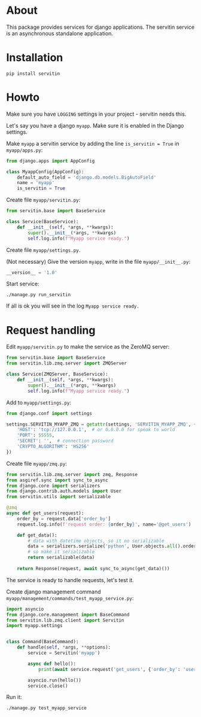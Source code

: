 # About
This package provides services for django applications. The servitin service is an asynchronous standalone application.


# Installation
```shell
pip install servitin
```

# Howto

Make sure you have ```LOGGING``` settings in your project - servitin needs this.

Let's say you have a django ```myapp```. Make sure it is enabled in the Django settings.

Make ```myapp``` a servitin service by adding the line ```is_servitin = True``` in ```myapp/apps.py```:
```python
from django.apps import AppConfig

class MyappConfig(AppConfig):
    default_auto_field = 'django.db.models.BigAutoField'
    name = 'myapp'
    is_servitin = True
```

Create file ```myapp/servitin.py```:

```python
from servitin.base import BaseService

class Service(BaseService):
    def __init__(self, *args, **kwargs):
        super().__init__(*args, **kwargs)
        self.log.info(f"Myapp service ready.")
```

Create file ```myapp/settings.py```.

(Not necessary) Give the version ```myapp```, write in the file ```myapp/__init__.py```:
```python
__version__ = '1.0'
```

Start service:
```shell
./manage.py run_servitin
```

If all is ok you will see in the log ```Myapp service ready.```

# Request handling
Edit ```myapp/servitin.py``` to make the service as the ZeroMQ server:

```python
from servitin.base import BaseService
from servitin.lib.zmq.server import ZMQServer

class Service(ZMQServer, BaseService):
    def __init__(self, *args, **kwargs):
        super().__init__(*args, **kwargs)
        self.log.info(f"Myapp service ready.")
```

Add to ```myapp/settings.py```:

```python
from django.conf import settings

settings.SERVITIN_MYAPP_ZMQ = getattr(settings, 'SERVITIN_MYAPP_ZMQ', {
    'HOST': 'tcp://127.0.0.1',  # or 0.0.0.0 for speak to world
    'PORT': 55555,
    'SECRET': '',  # connection password
    'CRYPTO_ALGORITHM': 'HS256'
})
```

Create file ```myapp/zmq.py```:

```python
from servitin.lib.zmq.server import zmq, Response
from asgiref.sync import sync_to_async
from django.core import serializers
from django.contrib.auth.models import User
from servitin.utils import serializable

@zmq
async def get_users(request):
    order_by = request.data['order_by']
    request.log.info(f'request order: {order_by}', name='@get_users')

    def get_data():
        # data with datetime objects, so it no serializable
        data = serializers.serialize('python', User.objects.all().order_by(order_by), fields=('username', 'date_joined'))
        # so make it serializable
        return serializable(data)
    
    return Response(request, await sync_to_async(get_data)())
```

The service is ready to handle requests, let's test it.

Create django management command ```myapp/management/commands/test_myapp_service.py```:

```python
import asyncio
from django.core.management import BaseCommand
from servitin.lib.zmq.client import Servitin
import myapp.settings


class Command(BaseCommand):
    def handle(self, *args, **options):
        service = Servitin('myapp')

        async def hello():
            print(await service.request('get_users', {'order_by': 'username'}))

        asyncio.run(hello())
        service.close()
```

Run it:
```shell
./manage.py test_myapp_service
```
